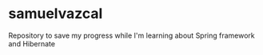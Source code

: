 # samuelvazcal
Repository to save my progress while I'm learning about Spring framework and Hibernate
